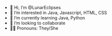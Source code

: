 - 👋 Hi, I’m @LunarEclipses
- 👀 I’m interested in Java, Javascript, HTML, CSS
- 🌱 I’m currently learning Java, Python
- 💞️ I’m looking to collaborate 
- 🏳‍🌈 Pronouns: They/She
